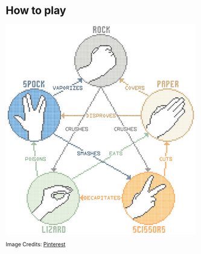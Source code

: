 # How to play
![alt text](Others/RPSLS.png)

Image Credits: [Pinterest](https://www.pinterest.com/pin/197806608608945282/)
